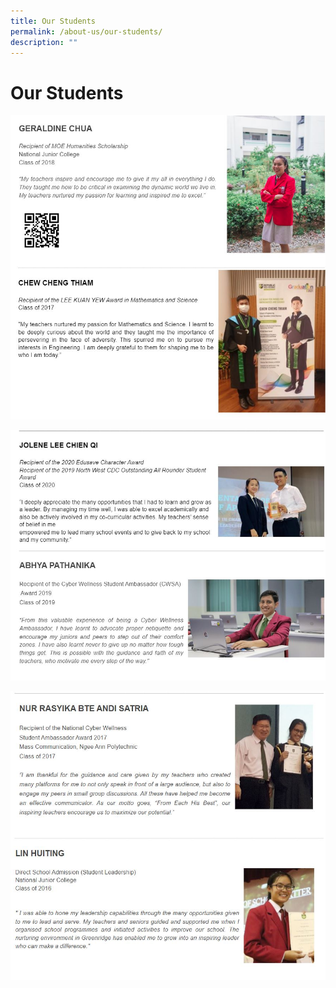 ```yaml
---
title: Our Students
permalink: /about-us/our-students/
description: ""
---
```

# **Our Students**

![](/images/aspiring.jpg)

![](/images/aspiring1.jpg)

![](/images/aspiring2.jpg)